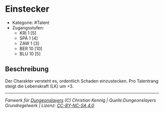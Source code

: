 <!---
Dies ist ein Fanwerk für DUNGEONSLAYERS (C) von Christian Kennig

Quellen:      [Dungeonslayers Grundregelwerk](https://www.f-space.de/ds4/downloads.html)
              [Talentbeschreibungen](https://www.f-space.de/ds4/tools-talentcards.html)
License:      [CC-BY-NC-SA 4.0](https://creativecommons.org/licenses/by-nc-sa/4.0/deed.de)
Richtlinien:  [Fanwerkrichtlinien](https://www.dungeonslayers.net/fanwerk-richtlinien/)
Autor:        Zauberlehrling
-->

  
# Einstecker  
- Kategorie: #Talent  
- Zugangsstufen:  
  - KRI 1 [5]  
  - SPÄ 1 [4]  
  - ZAW 1 [3]  
  - BER 10 [10]  
  - BLU 10 [5]  

## Beschreibung  
Der Charakter versteht es, ordentlich Schaden einzustecken. Pro Talentrang steigt die Lebenskraft (LK) um +3.


___  
*Fanwerk für [Dungeonslayers](https://www.dungeonslayers.net/) (C) Christian Kennig | Quelle:Dungeonslayers Grundregelwerk | Lizenz: [CC-BY-NC-SA 4.0](https://creativecommons.org/licenses/by-nc-sa/4.0/deed.de)*  